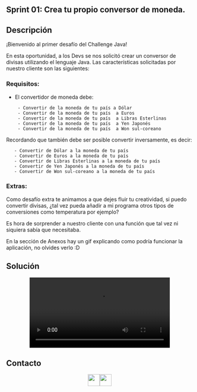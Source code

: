 ## Sprint 01: Crea tu propio conversor de moneda. 

## Descripción

¡Bienvenido al primer desafío del Challenge Java!

En esta oportunidad, a los Devs se nos solicitó crear un conversor de divisas utilizando el lenguaje Java. Las características solicitadas por nuestro cliente son las siguientes:

### Requisitos:

- El convertidor de moneda debe:

       - Convertir de la moneda de tu país a Dólar
       - Convertir de la moneda de tu país  a Euros
       - Convertir de la moneda de tu país  a Libras Esterlinas
       - Convertir de la moneda de tu país  a Yen Japonés
       - Convertir de la moneda de tu país  a Won sul-coreano
Recordando que también debe ser posible convertir inversamente, es decir:

       - Convertir de Dólar a la moneda de tu país
       - Convertir de Euros a la moneda de tu país
       - Convertir de Libras Esterlinas a la moneda de tu país
       - Convertir de Yen Japonés a la moneda de tu país
       - Convertir de Won sul-coreano a la moneda de tu país
       
### Extras:

Como desafío extra te animamos a que dejes fluir tu creatividad, si puedo convertir divisas, ¿tal vez pueda añadir a mi programa otros tipos de conversiones como temperatura por ejemplo?

Es hora de sorprender a nuestro cliente con una función que tal vez ni siquiera sabía que necesitaba.

En la sección de Anexos hay un gif explicando como podría funcionar la aplicación, no olvides verlo :D

## Solución

<div align="center">
  <video width="75%" controls>
    <source src="https://dms.licdn.com/playlist/D4E05AQEEaVgR7_Gf9A/mp4-720p-30fp-crf28/0/1676939801662?e=1677546000&amp;v=beta&amp;t=T3dEq_O0_x_IIQwV4D_Xt88dzKTfJnjd0vvOYGsub_A" type="video/mp4">
  </video>
</div>

## Contacto

<p align="center"> 
<a href="https://www.linkedin.com/in/anuarlimache" target="_blank" rel="noreferrer"><img src="https://brand.linkedin.com/content/dam/me/business/en-us/amp/brand-site/v2/bg/LI-Bug.svg.original.svg" width="32" height="32" /></a><a href="https://github.com/Rompeteclas" target="_blank" rel="noreferrer"><img src="https://github.githubassets.com/images/modules/logos_page/GitHub-Mark.png" width="32" height="32" /></a> </p>
